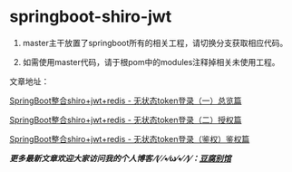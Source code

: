 # springboot-shiro-jwt

1. master主干放置了springboot所有的相关工程，请切换分支获取相应代码。

2. 如需使用master代码，请于根pom中的modules注释掉相关未使用工程。


文章地址：

[SpringBoot整合shiro+jwt+redis - 无状态token登录（一）总览篇](https://www.doufuplus.com/blog/shiro-jwt01.html)

[SpringBoot整合shiro+jwt+redis - 无状态token登录（二）授权篇](https://www.doufuplus.com/blog/shiro-jwt02.html)

[SpringBoot整合shiro+jwt+redis - 无状态token登录（鉴权）鉴权篇](https://www.doufuplus.com/blog/shiro-jwt03.html)


***更多最新文章欢迎大家访问我的个人博客 ⁄(⁄ ⁄•⁄ω⁄•⁄ ⁄)⁄：[豆腐别馆](https://www.doufuplus.com)***
